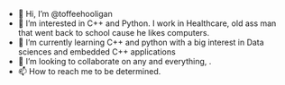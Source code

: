 - 👋 Hi, I’m @toffeehooligan
- 👀 I’m interested in C++ and Python. I work in Healthcare, old ass man that went back to school cause he likes computers. 
- 🌱 I’m currently learning C++ and python with a big interest in Data sciences and embedded C++ applications 
- 💞️ I’m looking to collaborate on any and everything, .
- 📫 How to reach me to be determined.

<!---
toffeehooligan/toffeehooligan is a ✨ special ✨ repository because its `README.md` (this file) appears on your GitHub profile.
You can click the Preview link to take a look at your changes.
--->
